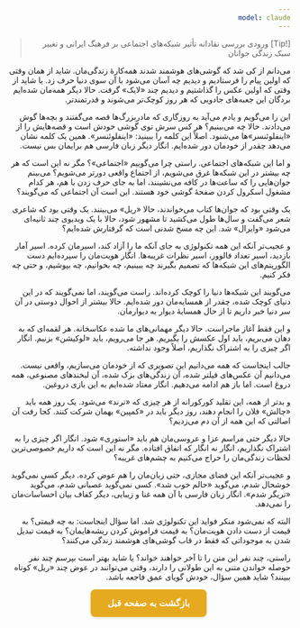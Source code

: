 ```yaml
---
model: claude
---
```


> [!Tip] ورودی
> بررسی نقادانه تأثیر شبکه‌های اجتماعی بر فرهنگ ایرانی و تغییر سبک زندگی جوانان


می‌دانم از کی شد که گوشی‌های هوشمند شدند همه‌کارۀ زندگی‌مان. شاید از همان وقتی که اولین پیام را فرستادیم و دیدیم چه آسان می‌شود با آن سوی دنیا حرف زد. یا شاید از وقتی که اولین عکس را گذاشتیم و دیدیم چند «لایک» گرفت. حالا دیگر همه‌مان شده‌ایم بردگان این جعبه‌های جادویی که هر روز کوچک‌تر می‌شوند و قدرتمندتر.

این را می‌گویم و یادم می‌آید به روزگاری که مادربزرگ‌ها قصه می‌گفتند و بچه‌ها گوش می‌دادند. حالا چه می‌بینیم؟ هر کس سرش توی گوشی خودش است و قصه‌هایش را از «اینفلوئنسر»ها می‌شنود. اصلاً این کلمه را ببینید: «اینفلوئنسر». همین یک کلمه نشان می‌دهد چقدر از خودمان دور شده‌ایم. انگار دیگر زبان فارسی هم برایمان بس نیست.

و اما این شبکه‌های اجتماعی. راستی چرا می‌گوییم «اجتماعی»؟ مگر نه این است که هر چه بیشتر در این شبکه‌ها غرق می‌شویم، از اجتماع واقعی دورتر می‌شویم؟ می‌بینم جوان‌هایی را که ساعت‌ها در کافه می‌نشینند، اما به جای حرف زدن با هم، هر کدام مشغول اسکرول کردن صفحۀ گوشی خود هستند. این است آن اجتماعی که می‌گویند؟

یک وقتی بود که جوان‌ها کتاب می‌خواندند، حالا «ریل» می‌بینند. یک وقتی بود که شاعری شعر می‌گفت و سال‌ها طول می‌کشید تا مشهور شود، حالا با یک ویدیوی چند ثانیه‌ای می‌شود «وایرال» شد. این چه مسخ شدنی است که گرفتارش شده‌ایم؟

و عجیب‌تر آنکه این همه تکنولوژی به جای آنکه ما را آزاد کند، اسیرمان کرده. اسیر آمار بازدید، اسیر تعداد فالوور، اسیر نظرات غریبه‌ها. انگار هویت‌مان را سپرده‌ایم دست الگوریتم‌های این شبکه‌ها که تصمیم بگیرند چه ببینیم، چه بخوانیم، چه بپوشیم، و حتی چه فکر کنیم.

می‌گویند این شبکه‌ها دنیا را کوچک کرده‌اند. راست می‌گویند، اما نمی‌گویند که در این دنیای کوچک شده، چقدر از همسایه‌مان دور شده‌ایم. حالا بیشتر از احوال دوستی در آن سر دنیا خبر داریم تا از حال همسایۀ دیوار به دیوارمان.

و این فقط آغاز ماجراست. حالا دیگر مهمانی‌های ما شده عکاسخانه. هر لقمه‌ای که به دهان می‌بریم، باید اول عکسش را بگیریم. هر جا می‌رویم، باید «لوکیشن» بزنیم. انگار اگر چیزی را به اشتراک نگذاریم، اصلاً وجود نداشته.

جالب اینجاست که همه می‌دانیم این تصویری که از خودمان می‌سازیم، واقعی نیست. می‌دانیم آن عکس‌های فیلتر شده، آن زندگی‌های بزک شده، آن لبخندهای مصنوعی، همه دروغ است. اما باز هم ادامه می‌دهیم. انگار معتاد شده‌ایم به این بازی دروغین.

و بدتر از همه، این تقلید کورکورانه از هر چیزی که «ترند» می‌شود. یک روز همه باید «چالش» فلان را انجام دهند، روز دیگر باید در «کمپین» بهمان شرکت کنند. کجا رفت آن اصالتی که این همه از آن دم می‌زدیم؟

حالا دیگر حتی مراسم عزا و عروسی‌مان هم باید «استوری» شود. انگار اگر چیزی را به اشتراک نگذاریم، انگار نه انگار که اتفاق افتاده. مگر نه این است که داریم خصوصی‌ترین لحظات زندگی‌مان را حراج می‌کنیم به چشم‌های غریبه؟

و عجیب‌تر آنکه این فضای مجازی، حتی زبان‌مان را هم عوض کرده. دیگر کسی نمی‌گوید خوشحال شدم، می‌گوید «حالم خوب شد». کسی نمی‌گوید عصبانی شدم، می‌گوید «تریگر شدم». انگار زبان فارسی با آن همه غنا و زیبایی، دیگر کفاف بیان احساسات‌مان را نمی‌دهد.

البته که نمی‌شود منکر فواید این تکنولوژی شد. اما سؤال اینجاست: به چه قیمتی؟ به قیمت از دست دادن هویت‌مان؟ به قیمت فراموش کردن ریشه‌هایمان؟ به قیمت تبدیل شدن به موجوداتی که فقط در قاب گوشی‌های هوشمند زندگی می‌کنند؟

راستی، چند نفر این متن را تا آخر خواهند خواند؟ یا شاید بهتر است بپرسم چند نفر حوصله خواندن متنی به این طولانی را دارند، وقتی می‌توانند در عوض چند «ریل» کوتاه ببینند؟ شاید همین سؤال، خودش گویای عمق فاجعه باشد.


<html dir="rtl" lang="fa"><head> <meta charset="UTF-8"> <style> .back-button { display: inline-block; padding: 15px 30px; background-color: rgb(229, 170, 31); color: white; text-decoration: none; border-radius: 8px; font-family: 'Vazirmatn', Tahoma, Geneva, Verdana, sans-serif; font-weight: bold; font-size: 16px; border: none; cursor: pointer; transition: background-color 0.3s ease; box-shadow: 0 2px 5px rgba(0,0,0,0.1); } .back-button:hover { background-color: rgb(205, 150, 25); box-shadow: 0 3px 8px rgba(0,0,0,0.2); } .button-container { display: flex; justify-content: center; align-items: center;} </style></head><body> <div class="button-container"> <button class="back-button" onclick="window.history.back()" aria-label="بازگشت به صفحه قبل"> بازگشت به صفحه قبل </button> </div></body></html>